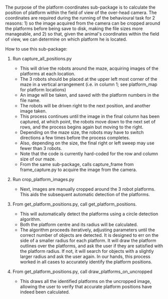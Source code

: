 The purpose of the platform coordinates sub-package is to calculate the position of platform
within the field of view of the over-head camera. The coordinates are required during the 
running of the behavioural task for 2 reasons: 1) so the image acquired from the camera can 
be cropped around the platforms before being save to disk, making the file sizes more 
manageable, and 2) so that, given the animal's coordinates within the field of view, we can
determine on which platform he is located. 

How to use this sub-package:
1) Run capture_all_positions.py
    - This will drive the robots around the maze, acquiring images of the platforms at each 
    location. 
    - The 3 robots should be placed at the upper left most corner of the maze in a vertical 
    arrangement (i.e. in column 1; see platform_map for platform locations)
    - An image will be taken, and saved with the platform numbers in the file name.
    - The robots will be driven right to the next position, and another image taken. 
    - This process continues until the image in the final column has been captured, at which 
    point, the robots move down to the next set of rows, and the process begins again but moving
    to the right. 
    - Depending on the maze size, the robots may have to switch directions a few times before the 
    process completes.
    - Also, depending on the size, the final right or left sweep may use fewer than 3 robots. 
    - Note that the code is currently hard-coded for the row and column size of our maze. 
    - From the same sub-package, calls capture_frame from frame_capture.py to acquire the image
    from the camera. 

2) Run crop_platform_images.py
    - Next, images are manually cropped around the 3 robot platforms. This aids the subsequent 
    automatic detection of the platforms.

3) From get_platform_positions.py, call get_platform_positions.
    - This will automatically detect the platforms using a circle detection algorithm. 
    - Both the platform centre and its radius will be calculated. 
    - The algorithm proceeds iteratively, adjusting parameters until the correct number 
    of objects are detected. It is designed to err on the side of a smaller radius for 
    each platform. It will draw the platform outlines over the platforms, and ask the 
    user if they are satisfied with the platform radius. If not, it will search for objects
    with a slightly larger radius and ask the user again. In our hands, this process worked
    in all cases to accurately identify the platform positions. 

4) From get_platform_positions.py, call draw_platforms_on_uncropped
    - This draws all the identified platforms on the uncropped image, allowing the user to 
    verify that accurate platform positions have indeed been calculated. 